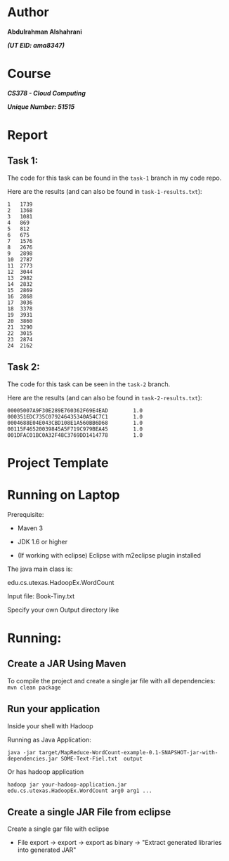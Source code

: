 # Author

**Abdulrahman Alshahrani**

**_(UT EID: ama8347)_**

# Course

**_CS378 - Cloud Computing_**

**_Unique Number: 51515_**

# Report

## Task 1:

The code for this task can be found in the `task-1` branch in my code repo.

Here are the results (and can also be found in `task-1-results.txt`):

```
1	1739
2	1368
3	1081
4	869
5	812
6	675
7	1576
8	2676
9	2898
10	2787
11	2773
12	3044
13	2982
14	2832
15	2869
16	2868
17	3036
18	3378
19	3931
20	3860
21	3290
22	3015
23	2874
24	2162
```

## Task 2:

The code for this task can be seen in the `task-2` branch.

Here are the results (and can also be found in `task-2-results.txt`):

```
00005007A9F30E289E760362F69E4EAD        1.0
000351EDC735C079246435340A54C7C1        1.0
0004688E04E043CBD108E1A560BB6D68        1.0
00115F46520039845A5F719C979BEA45        1.0
001DFAC01BC0A32F48C3769DD1414778        1.0
```

# Project Template

# Running on Laptop

Prerequisite:

- Maven 3

- JDK 1.6 or higher

- (If working with eclipse) Eclipse with m2eclipse plugin installed

The java main class is:

edu.cs.utexas.HadoopEx.WordCount

Input file: Book-Tiny.txt

Specify your own Output directory like

# Running:

## Create a JAR Using Maven

To compile the project and create a single jar file with all dependencies:
`	mvn clean package `

## Run your application

Inside your shell with Hadoop

Running as Java Application:

`java -jar target/MapReduce-WordCount-example-0.1-SNAPSHOT-jar-with-dependencies.jar SOME-Text-Fiel.txt  output`

Or has hadoop application

`hadoop jar your-hadoop-application.jar edu.cs.utexas.HadoopEx.WordCount arg0 arg1 ... `

## Create a single JAR File from eclipse

Create a single gar file with eclipse

- File export -> export -> export as binary -> "Extract generated libraries into generated JAR"
